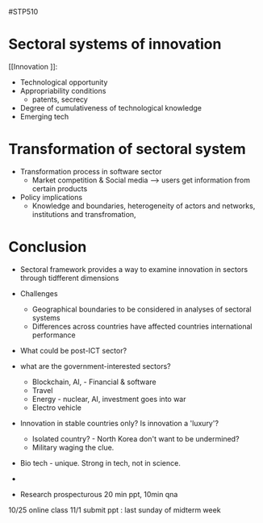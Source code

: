 #STP510 
# Sectoral systems of innovation 
[[Innovation ]]: 

* Technological opportunity
* Appropriability conditions
	* patents, secrecy 
* Degree of cumulativeness of technological knowledge
* Emerging tech

# Transformation of sectoral system
* Transformation process in software sector
	* Market competition & Social media --> users get information from certain products
* Policy implications
	* Knowledge and boundaries, heterogeneity of actors and networks, institutions and transfromation, 

# Conclusion
* Sectoral framework provides a way to examine innovation in sectors through tidfferent dimensions
* Challenges
	* Geographical boundaries to be considered in analyses of sectoral systems
	* Differences across countries have affected countries international performance



* What could be post-ICT sector? 
* what are the government-interested sectors? 
	* Blockchain, AI, - Financial & software
	* Travel
	* Energy - nuclear, AI, investment goes into war 
	* Electro vehicle

* Innovation in stable countries only? Is innovation a 'luxury'?
	* Isolated country? - North Korea don't want to be undermined? 
	* Military waging the clue. 
* Bio tech - unique. Strong in tech, not in science. 
* 




* Research prospecturous 
20 min ppt, 10min qna 

10/25 online class 
11/1 submit ppt : last sunday of midterm week 

